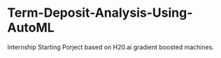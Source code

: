 # Term-Deposit-Analysis-Using-AutoML
Internship Starting Porject based on H20.ai gradient boosted machines.
